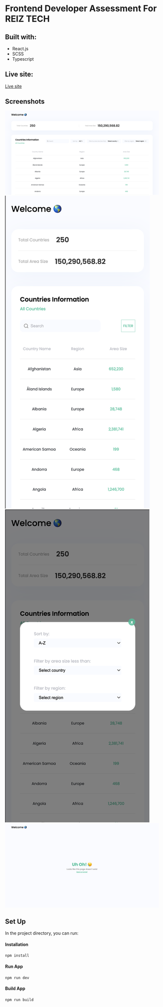 # Frontend Developer Assessment For REIZ TECH
## Built with:
- React.js
- SCSS
- Typescript

## Live site:
[Live site](https://abisoladebiyi-reiz-tech-assessment.netlify.app/)

## Screenshots
![Dahboard](/src/assets/images/dashboard.png)
![Mobile view](/src/assets/images/mobile_view.png)
![Mobile filters](/src/assets/images/mobile_filters.png)
![404](/src/assets/images/error_page.png)

## Set Up 

In the project directory, you can run:

#### Installation

`npm install`

#### Run App

`npm run dev`

#### Build App

`npm run build`
